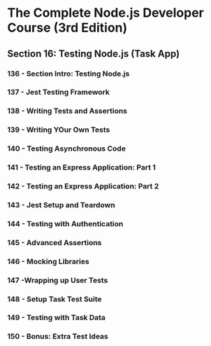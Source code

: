 # The Complete Node.js Developer Course (3rd Edition)

## Section 16: Testing Node.js (Task App)

### 136 - Section Intro: Testing Node.js

### 137 - Jest Testing Framework

### 138 - Writing Tests and Assertions

### 139 - Writing YOur Own Tests

### 140 - Testing Asynchronous Code

### 141 - Testing an Express Application: Part 1

### 142 - Testing an Express Application: Part 2

### 143 - Jest Setup and Teardown

### 144 - Testing with Authentication

### 145 - Advanced Assertions

### 146 - Mocking Libraries

### 147 -Wrapping up User Tests

### 148 - Setup Task Test Suite

### 149 - Testing with Task Data

### 150 - Bonus: Extra Test Ideas
